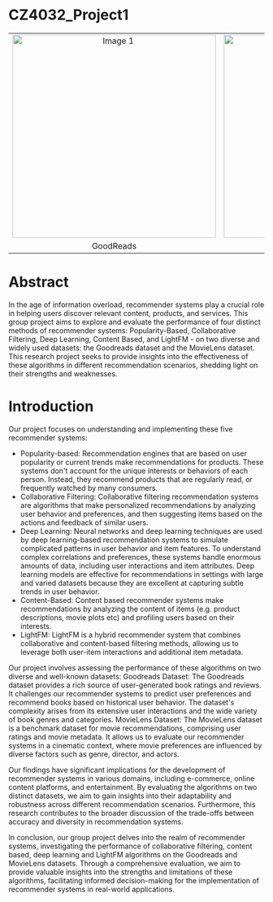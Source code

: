 # CZ4032_Project1

<table>
  <tr>
    <td align="center"><img src="https://goodereader.com/blog/wp-content/uploads/images/goodreads.jpg" alt="Image 1" width="400"></td>
    <td align="center"><img src="https://movielens.org/images/site/movie-details-similar.png" alt="Image 2" width="400"></td>
  </tr>
  <tr>
    <td align="center">GoodReads</td>
    <td align="center">MovieLens</td>
  </tr>
</table>

# Abstract

In the age of information overload, recommender systems play a crucial role in helping users discover relevant content, products, and services. This group project aims to explore and evaluate the performance of four distinct methods of recommender systems: Popularity-Based, Collaborative Filtering, Deep Learning, Content Based, and LightFM - on two diverse and widely used datasets: the Goodreads dataset and the MovieLens dataset. This research project seeks to provide insights into the effectiveness of these algorithms in different recommendation scenarios, shedding light on their strengths and weaknesses.

# Introduction

Our project focuses on understanding and implementing these five recommender systems:
- Popularity-based: Recommendation engines that are based on user popularity or current trends make recommendations for products. These systems don't account for the unique interests or behaviors of each person. Instead, they recommend products that are regularly read, or frequently watched by many consumers.
- Collaborative Filtering: Collaborative filtering recommendation systems are algorithms that make personalized recommendations by analyzing user behavior and preferences, and then suggesting items based on the actions and feedback of similar users.
- Deep Learning: Neural networks and deep learning techniques are used by deep learning-based recommendation systems to simulate complicated patterns in user behavior and item features. To understand complex correlations and preferences, these systems handle enormous amounts of data, including user interactions and item attributes. Deep learning models are effective for recommendations in settings with large and varied datasets because they are excellent at capturing subtle trends in user behavior.
- Content-Based: Content based recommender systems make recommendations by analyzing the content of items (e.g. product descriptions, movie plots etc)  and profiling users based on their interests.
- LightFM: LightFM is a hybrid recommender system that combines collaborative and content-based filtering methods, allowing us to leverage both user-item interactions and additional item metadata.

Our project involves assessing the performance of these algorithms on two diverse and well-known datasets:
Goodreads Dataset: The Goodreads dataset provides a rich source of user-generated book ratings and reviews. It challenges our recommender systems to predict user preferences and recommend books based on historical user behavior. The dataset's complexity arises from its extensive user interactions and the wide variety of book genres and categories.
MovieLens Dataset: The MovieLens dataset is a benchmark dataset for movie recommendations, comprising user ratings and movie metadata. It allows us to evaluate our recommender systems in a cinematic context, where movie preferences are influenced by diverse factors such as genre, director, and actors.

Our findings have significant implications for the development of recommender systems in various domains, including e-commerce, online content platforms, and entertainment. By evaluating the algorithms on two distinct datasets, we aim to gain insights into their adaptability and robustness across different recommendation scenarios. Furthermore, this research contributes to the broader discussion of the trade-offs between accuracy and diversity in recommendation systems.

In conclusion, our group project delves into the realm of recommender systems, investigating the performance of collaborative filtering, content based, deep learning and LightFM algorithms on the Goodreads and MovieLens datasets. Through a comprehensive evaluation, we aim to provide valuable insights into the strengths and limitations of these algorithms, facilitating informed decision-making for the implementation of recommender systems in real-world applications.
